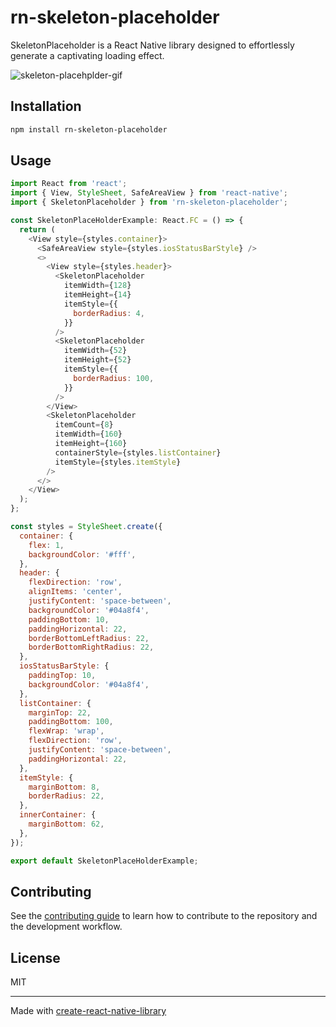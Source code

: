 # rn-skeleton-placeholder

SkeletonPlaceholder is a React Native library designed to effortlessly generate a captivating loading effect.

![skeleton-placehplder-gif](https://i.ibb.co/cwP7twz/Simulator-Screen-Recording-i-Phone-14-Pro-2023-08-04-at-12-52-47.gif)

## Installation

```sh
npm install rn-skeleton-placeholder
```

## Usage

```js
import React from 'react';
import { View, StyleSheet, SafeAreaView } from 'react-native';
import { SkeletonPlaceholder } from 'rn-skeleton-placeholder';

const SkeletonPlaceHolderExample: React.FC = () => {
  return (
    <View style={styles.container}>
      <SafeAreaView style={styles.iosStatusBarStyle} />
      <>
        <View style={styles.header}>
          <SkeletonPlaceholder
            itemWidth={128}
            itemHeight={14}
            itemStyle={{
              borderRadius: 4,
            }}
          />
          <SkeletonPlaceholder
            itemWidth={52}
            itemHeight={52}
            itemStyle={{
              borderRadius: 100,
            }}
          />
        </View>
        <SkeletonPlaceholder
          itemCount={8}
          itemWidth={160}
          itemHeight={160}
          containerStyle={styles.listContainer}
          itemStyle={styles.itemStyle}
        />
      </>
    </View>
  );
};

const styles = StyleSheet.create({
  container: {
    flex: 1,
    backgroundColor: '#fff',
  },
  header: {
    flexDirection: 'row',
    alignItems: 'center',
    justifyContent: 'space-between',
    backgroundColor: '#04a8f4',
    paddingBottom: 10,
    paddingHorizontal: 22,
    borderBottomLeftRadius: 22,
    borderBottomRightRadius: 22,
  },
  iosStatusBarStyle: {
    paddingTop: 10,
    backgroundColor: '#04a8f4',
  },
  listContainer: {
    marginTop: 22,
    paddingBottom: 100,
    flexWrap: 'wrap',
    flexDirection: 'row',
    justifyContent: 'space-between',
    paddingHorizontal: 22,
  },
  itemStyle: {
    marginBottom: 8,
    borderRadius: 22,
  },
  innerContainer: {
    marginBottom: 62,
  },
});

export default SkeletonPlaceHolderExample;

```

## Contributing

See the [contributing guide](CONTRIBUTING.md) to learn how to contribute to the repository and the development workflow.

## License

MIT

---

Made with [create-react-native-library](https://github.com/callstack/react-native-builder-bob)
